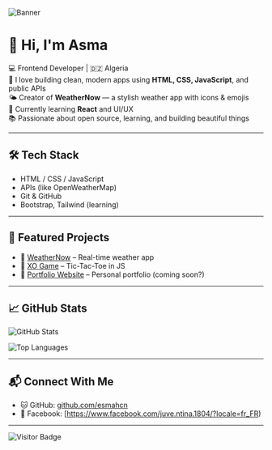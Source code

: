 <!-- Optional Banner Image -->
![Banner](https://oaidalleapiprodscus.blob.core.windows.net/private/org-GuI0vG3a7sneX9qxnRgY0eC7/user-7hLCbKoDKPYtxxZgRtTkMQYk/img-omV3XVuV0RU9Q7EXz1kCwMgE.png?st=2024-06-27T11%3A59%3A26Z&se=2024-06-27T13%3A59%3A26Z&sp=r&sv=2021-08-06&sr=b&sig=lRpymK8w%2FCGRszK6jHp%2FO58vEdW9qtUogK5NaoslfNk%3D)


# 👋 Hi, I'm Asma

💻 Frontend Developer | 🇩🇿 Algeria  
🎨 I love building clean, modern apps using **HTML, CSS, JavaScript**, and public APIs  
🌤️ Creator of **WeatherNow** — a stylish weather app with icons & emojis  
🚀 Currently learning **React** and UI/UX  
📚 Passionate about open source, learning, and building beautiful things

---

## 🛠 Tech Stack

- HTML / CSS / JavaScript  
- APIs (like OpenWeatherMap)  
- Git & GitHub  
- Bootstrap, Tailwind (learning)

---

## 📌 Featured Projects

- 🔗 [WeatherNow](https://github.com/esmahcn/WeatherNow) – Real-time weather app  
- 🔗 [XO Game](https://github.com/esmahcn/XO-game) – Tic-Tac-Toe in JS  
- 🔗 [Portfolio Website](https://github.com/esmahcn/portfolio) – Personal portfolio (coming soon?)

---

## 📈 GitHub Stats

![GitHub Stats](https://github-readme-stats.vercel.app/api?username=esmahcn&show_icons=true&theme=tokyonight)

![Top Languages](https://github-readme-stats.vercel.app/api/top-langs/?username=esmahcn&layout=compact&theme=tokyonight)

---

## 📬 Connect With Me

- 🐱 GitHub: [github.com/esmahcn](https://github.com/esmahcn)  
- 💙 Facebook: [https://www.facebook.com/juve.ntina.1804/?locale=fr_FR)

---

![Visitor Badge](https://komarev.com/ghpvc/?username=esmahcn&style=flat-square&color=blue)
